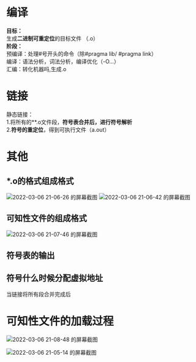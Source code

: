 # 编译 #
**目标：**   
生成**二进制可重定位**的目标文件 （.o）  
**阶段：**  
预编译：处理#号开头的命令（除#pragma lib/ #pragma link）    
编译：语法分析，词法分析，编译优化（-O...）     
汇编：转化机器吗,生成.o      

# 链接 #  
静态链接：  
1.将所有的**\.o文件段，**符号表合并后，进行符号解析**     
2.**符号的重定位**，得到可执行文件（a.out）   



# 其他 #
## \*.o的格式组成格式 ##  
![2022-03-06 21-06-26 的屏幕截图](https://user-images.githubusercontent.com/20179983/156924541-c8410339-a5a8-4dcf-ba2f-554935b3edcd.png)
![2022-03-06 21-06-42 的屏幕截图](https://user-images.githubusercontent.com/20179983/156924543-d3ff8004-f9a4-4db3-b6f6-d7dbc4b2e2a0.png)
## 可知性文件的组成格式 ##

![2022-03-06 21-07-46 的屏幕截图](https://user-images.githubusercontent.com/20179983/156924583-b000a467-dff5-4144-ae2f-3c422c7d9084.png)


## 符号表的输出 ##  
## 符号什么时候分配虚拟地址 ##  
当链接将所有段合并完成后  
# 可知性文件的加载过程 #  

![2022-03-06 21-08-48 的屏幕截图](https://user-images.githubusercontent.com/20179983/156924618-5e0cb487-ad51-4669-b5a7-a8c50babdb95.png)

![2022-03-06 21-05-14 的屏幕截图](https://user-images.githubusercontent.com/20179983/156924520-0256fa48-2651-4584-83cc-ca4741cb135b.png)
